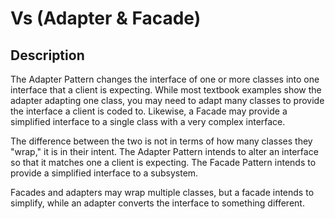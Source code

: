 # Vs (Adapter & Facade)

## Description

The Adapter Pattern changes the interface of one or more classes into one interface that a client is expecting.
While most textbook examples show the adapter adapting one class, you may need to adapt many classes to provide the interface a client is coded to.
Likewise, a Facade may provide a simplified interface to a single class with a very complex interface.

The difference between the two is not in terms of how many classes they "wrap," it is in their intent.
The Adapter Pattern intends to alter an interface so that it matches one a client is expecting.
The Facade Pattern intends to provide a simplified interface to a subsystem.

Facades and adapters may wrap multiple classes, but a facade intends to simplify, while an adapter converts the interface to something different.
